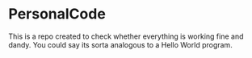 # PersonalCode

This is a repo created to check whether everything is working fine and dandy.
You could say its sorta analogous to a Hello World program.
